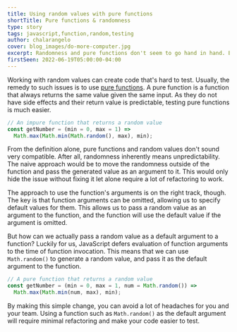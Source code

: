 ```yaml
---
title: Using random values with pure functions
shortTitle: Pure functions & randomness
type: story
tags: javascript,function,random,testing
author: chalarangelo
cover: blog_images/do-more-computer.jpg
excerpt: Randomness and pure functions don't seem to go hand in hand. But where there's a will, there's a way.
firstSeen: 2022-06-19T05:00:00-04:00
---
```


Working with random values can create code that's hard to test. Usually, the remedy to such issues is to use [pure functions](/articles/javascript-pure-functions). A pure function is a function that always returns the same value given the same input. As they do not have side effects and their return value is predictable, testing pure functions is much easier.

```js
// An impure function that returns a random value
const getNumber = (min = 0, max = 1) =>
  Math.max(Math.min(Math.random(), max), min);
```

From the definition alone, pure functions and random values don't sound very compatible. After all, randomness inherently means unpredictability. The naive approach would be to move the randomness outside of the function and pass the generated value as an argument to it. This would only hide the issue without fixing it let alone require a lot of refactoring to work.

The approach to use the function's arguments is on the right track, though. The key is that function arguments can be omitted, allowing us to specify default values for them. This allows us to pass a random value as an argument to the function, and the function will use the default value if the argument is omitted.

But how can we actually pass a random value as a default argument to a function? Luckily for us, JavaScript defers evaluation of function arguments to the time of function invocation. This means that we can use `Math.random()` to generate a random value, and pass it as the default argument to the function.

```js
// A pure function that returns a random value
const getNumber = (min = 0, max = 1, num = Math.random()) =>
  Math.max(Math.min(num, max), min);
```

By making this simple change, you can avoid a lot of headaches for you and your team. Using a function such as `Math.random()` as the default argument will require minimal refactoring and make your code easier to test.
